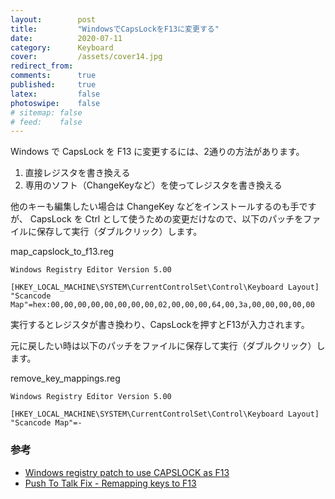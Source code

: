 ```yaml
---
layout:        post
title:         "WindowsでCapsLockをF13に変更する"
date:          2020-07-11
category:      Keyboard
cover:         /assets/cover14.jpg
redirect_from:
comments:      true
published:     true
latex:         false
photoswipe:    false
# sitemap: false
# feed:    false
---
```



Windows で CapsLock を F13 に変更するには、2通りの方法があります。

1. 直接レジスタを書き換える
2. 専用のソフト（ChangeKeyなど）を使ってレジスタを書き換える

他のキーも編集したい場合は ChangeKey などをインストールするのも手ですが、
CapsLock を Ctrl として使うための変更だけなので、以下のパッチをファイルに保存して実行（ダブルクリック）します。

map\_capslock\_to\_f13.reg

```code
Windows Registry Editor Version 5.00

[HKEY_LOCAL_MACHINE\SYSTEM\CurrentControlSet\Control\Keyboard Layout]
"Scancode Map"=hex:00,00,00,00,00,00,00,00,02,00,00,00,64,00,3a,00,00,00,00,00
```

実行するとレジスタが書き換わり、CapsLockを押すとF13が入力されます。

元に戻したい時は以下のパッチをファイルに保存して実行（ダブルクリック）します。

remove\_key\_mappings.reg

```code
Windows Registry Editor Version 5.00

[HKEY_LOCAL_MACHINE\SYSTEM\CurrentControlSet\Control\Keyboard Layout]
"Scancode Map"=-
```


### 参考

- [Windows registry patch to use CAPSLOCK as F13](https://gist.github.com/zkxs/2d570350489596145d956eeb55fe0562)
- [Push To Talk Fix - Remapping keys to F13](http://www.grismar.net/ventrilocapsfix/)
